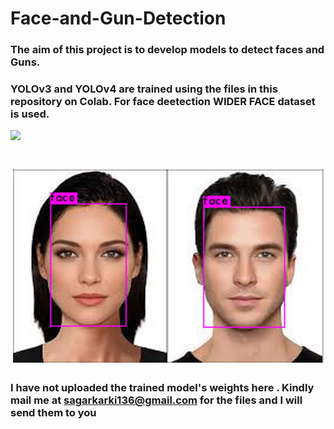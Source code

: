 # Face-and-Gun-Detection
### The aim of this project is to develop models to detect faces and Guns.
### YOLOv3 and YOLOv4 are trained using the files in this repository on Colab. For face deetection WIDER  FACE dataset is used.

![](gun_detections.gif)
#
![](face.png)

### I have not uploaded the trained model's weights here . Kindly mail me at sagarkarki136@gmail.com for the files and I will send them to you
